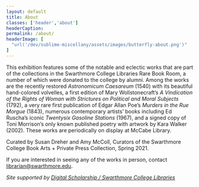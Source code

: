 ```yaml
---
layout: default
title: About
classes: ['header','about']
headerCaption:
permalink: /about/
headerImage: [
  "url('/dev/sublime-miscellany/assets/images/butterfly-about.png')"
]
---
```


This exhibition features some of the notable and eclectic works that are part of the collections in the Swarthmore College Libraries Rare Book Room, a number of which were donated to the college by alumni. Among the works are the recently restored *Astronomicum Caesareum* (1540) with its beautiful hand-colored volvelles, a first edition of Mary Wollstonecraft’s *A Vindication of the Rights of Woman with Strictures on Political and Moral Subjects* (1792), a very rare first publication of Edgar Allan Poe’s *Murders in the Rue Morgue* (1843), numerous contemporary artists’ books including Ed Ruscha’s iconic *Twentysix Gasoline Stations* (1967), and a signed copy of Toni Morrison’s only known published poetry with artwork by Kara Walker (2002). These works are periodically on display at McCabe Library.

Curated by Susan Dreher and Amy McColl, Curators of the Swarthmore College Book Arts + Private Press Collection, Spring 2021.

If you are interested in seeing any of the works in person, contact librarian@swarthmore.edu.

*Site supported by [Digital Scholarship / Swarthmore College Libraries](http://ds.swarthmore.edu/)*